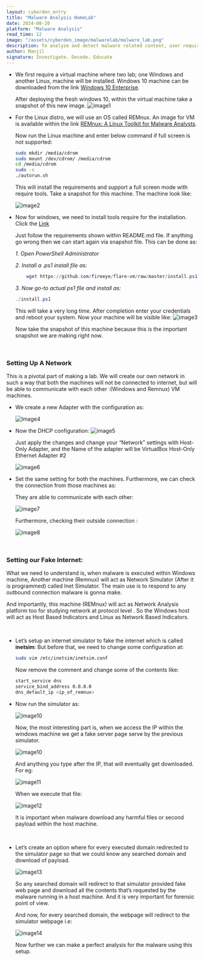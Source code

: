 ```yaml
---
layout: cyberden_entry
title: "Malware Analysis HomeLab"
date: 2024-08-20
platform: "Malware Analysis"
read_time: 12
image: "/assets/cyberden_image/malwarelab/malware_lab.png"
description: To analyze and detect malware related content, user require a safe and secure platform. We can achieve it by properly following the below mentioned details. 
author: Manjil
signature: Investigate. Decode. Educate
---
```




- We first require a virtual machine where two lab; one Windows and another Linux, machine will be installed. Windows 10 machine can be downloaded from the link <a href="https://www.microsoft.com/en-us/evalcenter/download-windows-10-enterprise"> Windows 10 Enterprise</a>.

    After deploying the fresh windows 10, within the virtual machine take a snapshot of this new image.
    <img class="zoomable" src="/assets/cyberden_image/malwarelab/image1.png" alt="image1">

- For the Linux distro, we will use an OS called REMnux. An image for VM is available within the link <a href="https://remnux.org/">REMnux: A Linux Toolkit for Malware Analysts</a>.

    Now run the Linux machine and enter below command if full screen is not supported:
    ```bash
    sudo mkdir /media/cdrom
    sudo mount /dev/cdrom/ /media/cdrom
    cd /media/cdrom
    sudo -s 
    ./autorun.sh
    ```
    This will install the requirements and support a full screen mode with require tools.  Take a snapshot for this machine. The machine look like:

    <img class="zoomable" src="/assets/cyberden_image/malwarelab/image2.png" alt="image2">

- Now for windows, we need to install tools require for the installation. 
    Click the <a href="https://github.com/blackend/flare-vm">Link</a>
    
    Just follow the requirements shown within README.md file. If anything go wrong then we can start again via snapshot file. This can be done as:

    *1. Open PowerShell Administrator*

    *2. Install a .ps1 install file as:*
    ```powershell
        wget https://github.com/fireeye/flare-vm/raw/master/install.ps1 -UseBasicParsing -Outfile C:\Users\<username>\Desktop\install.ps1
    ```
    *3. Now go-to actual ps1 file and install as:*
    ```powershell
    ./install.ps1
    ```

    This will take a very long time. After completion enter your credentials and reboot your system. Now your machine will be visible like:
    <img class="zoomable" src="/assets/cyberden_image/malwarelab/image3.png" alt="image3">

    Now take the snapshot of this machine because this is the important snapshot we are making right now.

<br>

### Setting Up A Network

This is a pivotal part of making a lab. We will create our own network in such a way that both the machines will not be connected to internet, but will be able to communicate with each other :(Windows and Remnux) VM machines.

- We create a new Adapter with the configuration as:

    <img class="zoomable" src="/assets/cyberden_image/malwarelab/image4.png" alt= "Image4">

- Now the DHCP configuration:
    <img class="zoomable" src="/assets/cyberden_image/malwarelab/image5.png" alt="image5">

    Just apply the changes and change your “Network” settings with Host-Only Adapter, and the Name of the adapter will be VirtualBox Host-Only Ethernet Adapter #2 

    <img class="zoomable" src="/assets/cyberden_image/malwarelab/image6.png" alt="image6">

- Set the same setting for both the machines. Furthermore, we can check the connection from those machines as:

    They are able to communicate with each other:

    <img class="zoomable" src="/assets/cyberden_image/malwarelab/image7.png" alt="image7">

    Furthermore, checking their outside connection :

    <img class="zoomable" src="/assets/cyberden_image/malwarelab/image8.png" alt="image8">


<br>

### Setting our Fake Internet:

What we need to understand is, when malware is executed within Windows machine,  Another machine (Remnux) will act as Network Simulator (After it is programmed) called Inet Simulator. The main use is to respond to any outbound connection malware is gonna make. 

And importantly, this machine (REMnux) will act as Network Analysis platform too for studying network at protocol level . So the Windows host will act as Host Based Indicators and Linux as Network Based Indicators.

<br>

- Let’s setup an internet simulator to fake the internet which is called **inetsim**:
But before that, we need to change some configuration at:

    ```bash
    sudo vim /etc/inetsim/inetsim.conf
    ```

    Now remove the comment and change some of the contents like:
    ```bash
    start_service dns
    service_bind_address 0.0.0.0
    dns_default_ip <ip_of_remnux>
    ```

- Now run the simulator as:

    <img class="zoomable" src="/assets/cyberden_image/malwarelab/image9.png" alt="image10">

    Now, the  most interesting part is, when we access the IP within the windows machine we get a fake server page serve by the previous simulator.

    
    <img class="zoomable" src="/assets/cyberden_image/malwarelab/image10.png" alt="image10">

    And anything you type after the IP, that will eventually get downloaded. For eg:
    
    <img class="zoomable" src="/assets/cyberden_image/malwarelab/image11.png" alt="image11">

    When we execute that file:

    <img class="zoomable" src="/assets/cyberden_image/malwarelab/image12.png" alt="image12">

    It is important when malware download any harmful files or second payload within the  host machine.

<br>    


- Let’s create an option where for every executed domain redirected to the simulator page so that we could know any searched domain and download of payload.

    <img class="zoomable" src="/assets/cyberden_image/malwarelab/image13.png" alt="image13">

    So any searched domain will redirect to that simulator provided fake web page and download all the contents that’s requested by the malware running in a host machine. And it is very important for forensic point of view.

    And now, for every searched domain, the webpage will redirect to the simulator webpage i.e:


    <img class="zoomable" src="/assets/cyberden_image/malwarelab/image14.png" alt="image14">

    Now further we can make a perfect analysis for the malware using this setup.
